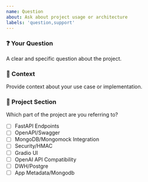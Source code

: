 ```yaml
---
name: Question
about: Ask about project usage or architecture
labels: 'question,support'
---
```


### ❓ Your Question
A clear and specific question about the project.

### 📁 Context
Provide context about your use case or implementation.

### 🧩 Project Section
Which part of the project are you referring to?
- [ ] FastAPI Endpoints
- [ ] OpenAPI/Swagger
- [ ] MongoDB/Mongomock Integration
- [ ] Security/HMAC
- [ ] Gradio UI
- [ ] OpenAI API Compatibility
- [ ] DWH/Postgre
- [ ] App Metadata/Mongodb
